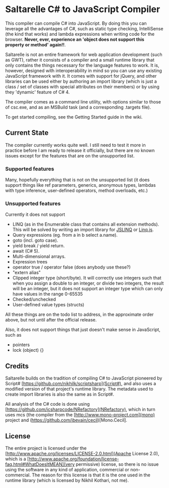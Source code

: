 # Saltarelle C# to JavaScript Compiler #

This compiler can compile C# into JavaScript. By doing this you can leverage all the advantages of C#, such as static type checking, IntelliSense (the kind that works) and lambda expressions when writing code for the browser. **Never, ever, experience an 'object does not support this property or method' again!!**.

Saltarelle is not an entire framework for web application development (such as GWT), rather it consists of a compiler and a small runtime library that only contains the things necessary for the language features to work. It is, however, designed with interoperability in mind so you can use any existing JavaScript framework with it. It comes with support for jQuery, and other libraries can be used either by authoring an import library (which is just a class / set of classes with special attributes on their members) or by using they 'dynamic' feature of C# 4.

The compiler comes as a command line utility, with options similar to those of csc.exe, and as an MSBuild task (and a corresponding .targets file). 

To get started compiling, see the Getting Started guide in the wiki.

## Current State ##

The compiler currently works quite well. I still need to test it more in practice before I am ready to release it officially, but there are no known issues except for the features that are on the unsupported list.

### Supported features ###

Many, hopefully everything that is not on the unsupported list (it does support things like ref parameters, generics, anonymous types, lambdas with type inference, user-defined operators, method overloads, etc.)

### Unsupported features ###

Currently it does not support

* LINQ (as in the Enumerable class that contains all extension methods). This will be solved by writing an import library for [JSLINQ](http://jslinq.codeplex.com/) or [Linq.js](http://linqjs.codeplex.com/).
* Query expressions (eg. from a in b select a.name).
* goto (incl. goto case).
* yield break / yield return.
* await (C# 5).
* Multi-dimensional arrays.
* Expression trees
* operator true / operator false (does anybody use these?)
* "extern alias"
* Clipped integer type (short/byte). It will correctly use integers such that when you assign a double to an integer, or divide two integers, the result will be an integer, but it does not support an integer type which can only have values in the range 0-65535
* Checked/unchecked
* User-defined value types (structs)

All these things are on the todo list to address, in the approximate order above, but not until after the official release.

Also, it does not support things that just doesn't make sense in JavaScript, such as

* pointers
* lock (object) {}

## Credits ##

Saltarelle builds on the tradition of compiling C# to JavaScript pioneered by Script# [https://github.com/nikhilk/scriptsharp](Script#), and also uses a modified version of that project's runtime library. The metadata used to create import libraries is also the same as in Script#.

All analysis of the C# code is done using [https://github.com/icsharpcode/NRefactory](NRefactory), which in turn uses mcs (the compiler from the [http://www.mono-project.com](mono) project and (https://github.com/jbevain/cecil)[Mono.Cecil].

## License ##

The entire project is licensed under the [http://www.apache.org/licenses/LICENSE-2.0.html](Apache License 2.0), which is a [http://www.apache.org/foundation/license-faq.html#WhatDoesItMEAN](very permissive) license, so there is no issue using the software in any kind of application, commercial or non-commercial. The reason for this license is that it is the one used in the runtime library (which is licensed by Nikhil Kothari, not me).
